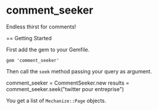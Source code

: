 comment_seeker
==============

Endless thirst for comments!

== Getting Started

First add the gem to your Gemfile.

    gem 'comment_seeker'

Then call the `seek` method passing your query as argument.

   comment_seeker = CommentSeeker.new
   results = comment_seeker.seek("twitter pour entreprise")

You get a list of `Mechanize::Page` objects.
